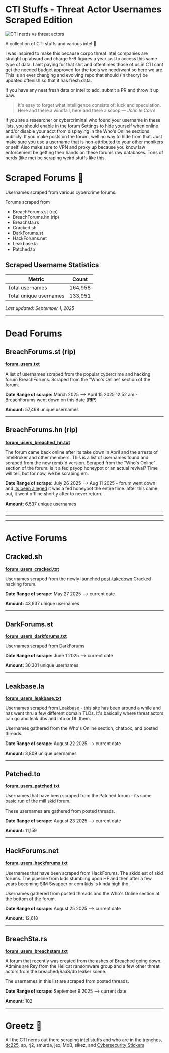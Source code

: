 # CTI Stuffs - Threat Actor Usernames Scraped Edition

![CTI nerds vs threat actors](https://i.imgur.com/SP93Ph5.png)

A collection of CTI stuffs and various intel 📃 

I was inspired to make this because corpo threat intel companies are straight up absurd and charge 5-6 figures a year just to access this same type of data. I aint paying for that shit and oftentimes those of us in CTI cant get the needed budget approved for the tools we need/want so here we are. This is an ever changing and evolving repo that should (in theory) be updated oftenish so that it has fresh data.

If you have any neat fresh data or intel to add, submit a PR and throw it up baw.

> It's easy to forget what intelligence consists of: luck and speculation. Here and there a windfall, here and there a scoop — *John le Carré*

If you are a researcher or cybercriminal who found your username in these lists, you should enable in the forum Settings to hide yourself when online and/or disable your acct from displaying in the Who's Online sections publicly. If you make posts on the forum, well no way to hide from that. Just make sure you use a username that is non-attributed to your other monikers or self. Also make sure to VPN and proxy up because you know law enforcement be getting their hands on these forums raw databases. Tons of nerds (like me) be scraping weird stuffs like this. 

# Scraped Forums 📃

Usernames scraped from various cybercrime forums.

Forums scraped from

- BreachForums.st (rip)
- BreachForums.hn (rip)
- Breachsta.rs
- Cracked.sh
- DarkForums.st
- HackForums.net
- Leakbase.la
- Patched.to

## Scraped Username Statistics

| Metric | Count |
|--------|-------|
| Total usernames | 164,958 |
| Total unique usernames | 133,951 |

*Last updated: September 1, 2025*

---

# Dead Forums

## BreachForums.st (**rip**)

**[forum_users.txt](https://github.com/spmedia/Threat-Actor-Usernames-Scrape/blob/main/forum_users.txt)**

A list of usernames scraped from the popular cybercrime and hacking forum BreachForums. Scraped from the "Who's Online" section of the forum.

**Date Range of scrape:** March 2025 --> April 15 2025 12:52 am - BreachForums went down on this date (**RIP**)

**Amount:** 57,468 unique usernames

---

## BreachForums.hn (**rip**)

**[forum_users_breached_hn.txt](https://github.com/spmedia/Threat-Actor-Usernames-Scrape/blob/main/forum_users_breached_hn.txt)**

The forum came back online after its take down in April and the arrests of IntelBroker and other members. This is a list of usernames found and scraped from the new remix'd version. Scraped from the "Who's Online" section of the forum. Is it a fed psyop honeypot or an actual revival? Time will tell, but for now, we be scraping em. 

**Date Range of scrape:** July 26 2025 --> Aug 11 2025 - forum went down and [its been alleged](https://pastebin.com/raw/EDUtVYq2) it was a fed honeypot the entire time. after this came out, it went offline shortly after to never return.

**Amount:** 6,537 unique usernames

---

---

---

# Active Forums

## Cracked.sh

**[forum_users_cracked.txt](https://github.com/spmedia/Threat-Actor-Usernames-Scrape/blob/main/forum_users_cracked.txt)**

Usernames scraped from the newly launched [post-takedown](https://www.justice.gov/opa/pr/cracked-and-nulled-marketplaces-disrupted-international-cyber-operation) Cracked hacking forum.

**Date Range of scrape:** May 27 2025 --> current date

**Amount:** 43,937 unique usernames

---

## DarkForums.st

**[forum_users_darkforums.txt](https://github.com/spmedia/Threat-Actor-Usernames-Scrape/blob/main/forum_users_darkforums.txt)**

Usernames scraped from DarkForums

**Date Range of scrape:** June 1 2025 --> current date

**Amount:** 30,301 unique usernames

----

## Leakbase.la

**[forum_users_leakbase.txt](https://github.com/spmedia/Threat-Actor-Usernames-Scrape/blob/main/forum_users_leakbase.txt)**

Usernames scraped from Leakbase - this site has been around a while and has went thru a few different domain TLDs. It's basically where threat actors can go and leak dbs and info or DL them.

Usernames gathered from the Who's Online section, chatbox, and posted threads.

**Date Range of scrape:** August 22 2025 --> current date

**Amount:** 3,809 unique usernames

----

## Patched.to

**[forum_users_patched.txt](https://github.com/spmedia/Threat-Actor-Usernames-Scrape/blob/main/forum_users_patched.txt)**

Usernames that have been scraped from the Patched forum - its some basic run of the mill skid forum.

These usernames are gathered from posted threads.

**Date Range of scrape:** August 23 2025 --> current date

**Amount:** 11,159

----

## HackForums.net

**[forum_users_hackforums.txt](https://github.com/spmedia/Threat-Actor-Usernames-Scrape/blob/main/forum_users_hackforums.txt)**

Usernames that have been scraped from HackForums. The skiddiest of skid forums. The pipeline from kids stumbling upon HF and then after a few years becoming SIM Swapper or com kids is kinda high tho. 

Usernames gathered from posted threads and the Who's Online section at the bottom of the forum.

**Date Range of scrape:** August 25 2025 --> current date

**Amount:** 12,618

----

## BreachSta.rs

**[forum_users_breachstars.txt](https://github.com/spmedia/Threat-Actor-Usernames-Scrape/blob/main/forum_users_breachstars.txt)**

A forum that recently was created from the ashes of Breached going down. Admins are Rey from the Hellcat ransomware group and a few other threat actors from the breached/RaaS/db leaker scene.

The usernames in this list are scraped from posted threads.

**Date Range of scrape:** September 9 2025 --> current date

**Amount:** 102

----

# Greetz 💌

All the CTI nerds out there scraping intel stuffs and who are in the trenches, [dc225](https://defcon225.org/), sp, rj2, smurda, jex, MoB, sikez, and [Cybersecurity Stickers](https://cybersecuritystickers.com/)
